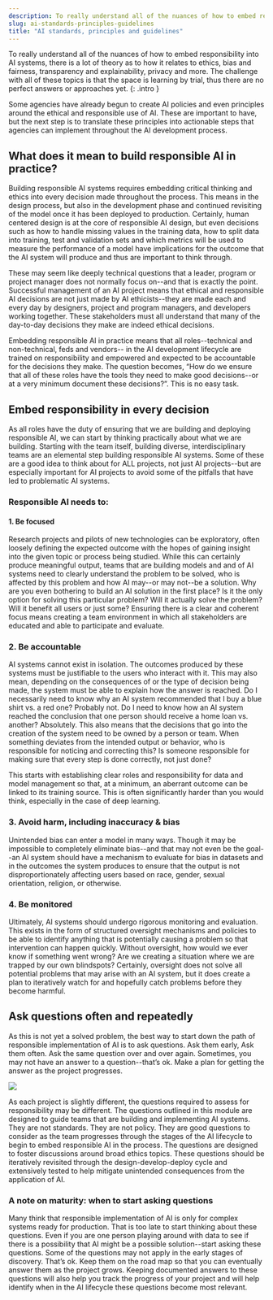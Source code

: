 ```yaml
---
description: To really understand all of the nuances of how to embed responsibility into AI systems, there is a lot of theory as to how it relates to ethics, bias and fairness, transparency and explainability, privacy and more. The challenge with all of these topics is that the space is learning by trial, thus there are no perfect answers or approaches yet. 
slug: ai-standards-principles-guidelines
title: "AI standards, principles and guidelines"
---
```


To really understand all of the nuances of how to embed responsibility into AI systems, there is a lot of theory as to how it relates to ethics, bias and fairness, transparency and explainability, privacy and more. The challenge with all of these topics is that the space is learning by trial, thus there are no perfect answers or approaches yet. 
{: .intro }

Some agencies have already begun to create AI policies and even principles around the ethical and responsible use of AI. These are important to have, but the next step is to translate these principles into actionable steps that agencies can implement throughout the AI development process.

## What does it mean to build responsible AI in practice?
Building responsible AI systems requires embedding critical thinking and ethics into every decision made throughout the process. This means in the design process, but also in the development phase and continued revisiting of the model once it has been deployed to production. Certainly, human centered design is at the core of responsible AI design, but even decisions such as how to handle missing values in the training data, how to split data into training, test and validation sets and which metrics will be used to measure the performance of a model have implications for the outcome that the AI system will produce and thus are important to think through. 

These may seem like deeply technical questions that a leader, program or project manager does not normally focus on--and that is exactly the point. Successful management of an AI project means that ethical and responsible AI decisions are not just made by AI ethicists--they are made each and every day by designers, project and program managers, and developers working together. These stakeholders must all understand that many of the day-to-day decisions they make are indeed ethical decisions.

Embedding responsible AI in practice means that all roles--technical and non-technical, feds and vendors-- in the AI development lifecycle are trained on responsibility and empowered and expected to be accountable for the decisions they make. The question becomes, “How do we ensure that all of these roles have the tools they need to make good decisions--or at a very minimum document these decisions?”. This is no easy task. 

## Embed responsibility in every decision
As all roles have the duty of ensuring that we are building and deploying responsible AI, we can start by thinking practically about what we are building. Starting with the team itself, building diverse, interdisciplinary teams are an elemental step building responsible AI systems. Some of these are a good idea to think about for ALL projects, not just AI projects--but are especially important for AI projects to avoid some of the pitfalls that have led to problematic AI systems.

### Responsible AI needs to:

#### 1. Be focused
Research projects and pilots of new technologies can be exploratory, often loosely defining the expected outcome with the hopes of gaining insight into the given topic or process being studied. While this can certainly produce meaningful output, teams that are building models and and of AI systems need to clearly understand the problem to be solved, who is affected by this problem and how AI may--or may not--be a solution. Why are you even bothering to build an AI solution in the first place? Is it the only option for solving this particular problem? Will it actually solve the problem? Will it benefit all users or just some? Ensuring there is a clear and coherent focus means creating a team environment in which all stakeholders are educated and able to participate and evaluate. 

### 2. Be accountable
AI systems cannot exist in isolation. The outcomes produced by these systems must be justifiable to the users who interact with it. This may also mean, depending on the consequences of or the type of decision being made, the system must be able to explain how the answer is reached. Do I necessarily need to know why an AI system recommended that I buy a blue shirt vs. a red one? Probably not. Do I need to know how an AI system reached the conclusion that one person should receive a home loan vs. another? Absolutely. This also means that the decisions that go into the creation of the system need to be owned by a person or team. When something deviates from the intended output or behavior, who is responsible for noticing and correcting this? Is someone responsible for making sure that every step is done correctly, not just done?

This starts with establishing clear roles and responsibility for data and model management so that, at a minimum, an aberrant outcome can be linked to its training source. This is often significantly harder than you would think, especially in the case of deep learning.

### 3. Avoid harm, including inaccuracy &amp; bias
Unintended bias can enter a model in many ways. Though it may be impossible to completely eliminate bias--and that may not even be the goal--an AI system should have a mechanism to evaluate for bias in datasets and in the outcomes the system produces to ensure that the output is not disproportionately affecting users based on race, gender, sexual orientation, religion, or otherwise.

### 4. Be monitored
Ultimately, AI systems should undergo rigorous monitoring and evaluation. This exists in the form of structured oversight mechanisms and policies to be able to identify anything that is potentially causing a problem so that intervention can happen quickly. Without oversight, how would we ever know if something went wrong? Are we creating a situation where we are trapped by our own blindspots? Certainly, oversight does not solve all potential problems that may arise with an AI system, but it does create a plan to iteratively watch for and hopefully catch problems before they become harmful.

## Ask questions often and repeatedly
As this is not yet a solved problem, the best way to start down the path of responsible implementation of AI is to ask questions. Ask them early, Ask them often. Ask the same question over and over again. Sometimes, you may not have an answer to a question--that’s ok. Make a plan for getting the answer as the project progresses. 

![](../images/ai-design-develop-deploy-loop.png)

As each project is slightly different, the questions required to assess for responsibility may be different. The questions outlined in this module are designed to guide teams that are building and implementing AI systems. They are not standards. They are not policy. They are good questions to consider as the team progresses through the stages of the AI lifecycle to begin to embed responsible AI in the process. The questions are designed to foster discussions around broad ethics topics. These questions should be iteratively revisited through the design-develop-deploy cycle and extensively tested to help mitigate unintended consequences from the application of AI.

### A note on maturity: when to start asking questions
Many think that responsible implementation of AI is only for complex systems ready for production. That is too late to start thinking about these questions. Even if you are one person playing around with data to see if there is a possibility that AI might be a possible solution--start asking these questions. Some of the questions may not apply in the early stages of discovery. That’s ok. Keep them on the road map so that you can eventually answer them as the project grows. Keeping documented answers to these questions will also help you track the progress of your project and will help identify when in the AI lifecycle these questions become most relevant.